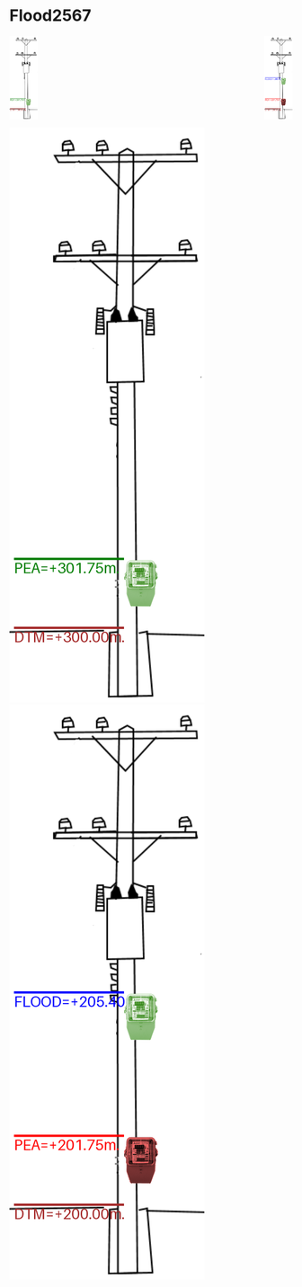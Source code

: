 # Flood2567


<div style="display: flex; justify-content: space-between;">
  <img src="https://github.com/phisan-chula/Flood2567/blob/main/DiagramDryMeter.png" alt="Image 1" style="width: 10%;"/>
  <img src="https://github.com/phisan-chula/Flood2567/blob/main/DiagramWetMeter.png" alt="Image 2" style="width: 10%;"/>
</div>


![DryMeter](https://github.com/phisan-chula/Flood2567/blob/main/DiagramDryMeter.png) ![WetMeter](https://github.com/phisan-chula/Flood2567/blob/main/DiagramWetMeter.png)  





